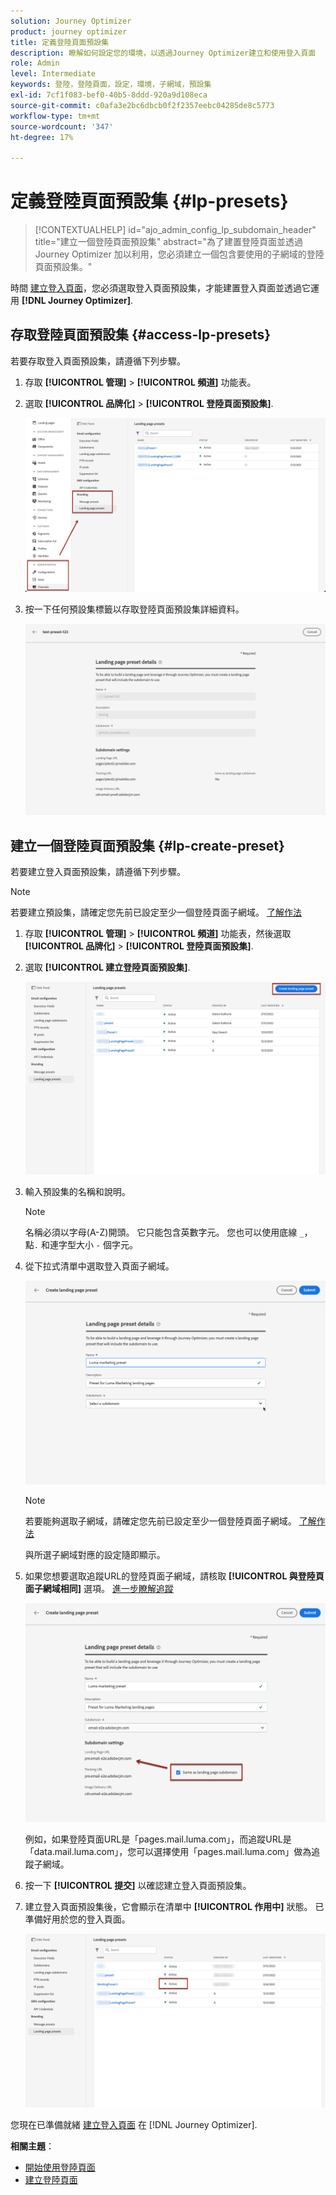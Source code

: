 ```yaml
---
solution: Journey Optimizer
product: journey optimizer
title: 定義登陸頁面預設集
description: 瞭解如何設定您的環境，以透過Journey Optimizer建立和使用登入頁面
role: Admin
level: Intermediate
keywords: 登陸，登陸頁面，設定，環境，子網域，預設集
exl-id: 7cf1f083-bef0-40b5-8ddd-920a9d108eca
source-git-commit: c0afa3e2bc6dbcb0f2f2357eebc04285de8c5773
workflow-type: tm+mt
source-wordcount: '347'
ht-degree: 17%

---
```


# 定義登陸頁面預設集 {#lp-presets}

>[!CONTEXTUALHELP]
>id="ajo_admin_config_lp_subdomain_header"
>title="建立一個登陸頁面預設集"
>abstract="為了建置登陸頁面並透過 Journey Optimizer 加以利用，您必須建立一個包含要使用的子網域的登陸頁面預設集。"

時間 [建立登入頁面](../landing-pages/create-lp.md#create-a-lp)，您必須選取登入頁面預設集，才能建置登入頁面並透過它運用 **[!DNL Journey Optimizer]**.

## 存取登陸頁面預設集 {#access-lp-presets}

若要存取登入頁面預設集，請遵循下列步驟。

1. 存取 **[!UICONTROL 管理]** > **[!UICONTROL 頻道]** 功能表。

1. 選取 **[!UICONTROL 品牌化]** > **[!UICONTROL 登陸頁面預設集]**.

   ![](assets/lp_presets-access.png)

1. 按一下任何預設集標籤以存取登陸頁面預設集詳細資料。

   ![](assets/lp_preset-details.png)

## 建立一個登陸頁面預設集 {#lp-create-preset}

若要建立登入頁面預設集，請遵循下列步驟。

>[!NOTE]
>
>若要建立預設集，請確定您先前已設定至少一個登陸頁面子網域。 [了解作法](lp-subdomains.md)

1. 存取 **[!UICONTROL 管理]** > **[!UICONTROL 頻道]** 功能表，然後選取 **[!UICONTROL 品牌化]** > **[!UICONTROL 登陸頁面預設集]**.

1. 選取 **[!UICONTROL 建立登陸頁面預設集]**.

   ![](assets/lp_create-preset-temp.png)

1. 輸入預設集的名稱和說明。

   >[!NOTE]
   >
   > 名稱必須以字母(A-Z)開頭。 它只能包含英數字元。 您也可以使用底線 `_`，點`.` 和連字型大小 `-` 個字元。

1. 從下拉式清單中選取登入頁面子網域。

   ![](assets/lp_preset-subdomain.png)

   >[!NOTE]
   >
   >若要能夠選取子網域，請確定您先前已設定至少一個登陸頁面子網域。 [了解作法](#lp-subdomains)

   與所選子網域對應的設定隨即顯示。

1. 如果您想要選取追蹤URL的登陸頁面子網域，請核取 **[!UICONTROL 與登陸頁面子網域相同]** 選項。 [進一步瞭解追蹤](../email/message-tracking.md)

   ![](assets/lp_preset-subdomain-settings-same.png)

   例如，如果登陸頁面URL是「pages.mail.luma.com」，而追蹤URL是「data.mail.luma.com」，您可以選擇使用「pages.mail.luma.com」做為追蹤子網域。

1. 按一下 **[!UICONTROL 提交]** 以確認建立登入頁面預設集。 <!--You can also save the preset as draft and resume its configuration later on.-->

   <!--![](assets/lp_preset-subdomain-settings-submit.png)-->

1. 建立登入頁面預設集後，它會顯示在清單中 **[!UICONTROL 作用中]** 狀態。 已準備好用於您的登入頁面。

   ![](assets/lp-preset-active-temp.png)

您現在已準備就緒 [建立登入頁面](../landing-pages/create-lp.md) 在 [!DNL Journey Optimizer].
<!--
>[!NOTE]
>
>Learn how to create channel surfaces for push notifications and emails in [this section](channel-surfaces.md).-->

**相關主題**：

* [開始使用登陸頁面](../landing-pages/get-started-lp.md)
* [建立登陸頁面](../landing-pages/create-lp.md#create-a-lp)
